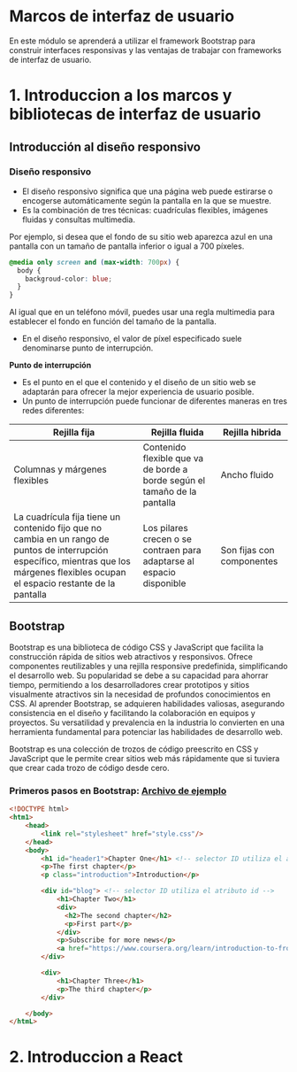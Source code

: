 # Marcos de interfaz de usuario
En este módulo se aprenderá a utilizar el framework Bootstrap para construir interfaces responsivas y las ventajas de trabajar con frameworks de interfaz de usuario.
# 1. Introduccion a los marcos y bibliotecas de interfaz de usuario
## Introducción al diseño responsivo
### Diseño responsivo
- El diseño responsivo significa que una página web puede estirarse o encogerse automáticamente según la pantalla en la que se muestre.
- Es la combinación de tres técnicas: cuadrículas flexibles, imágenes fluidas y consultas multimedia.

Por ejemplo, si desea que el fondo de su sitio web aparezca azul en una pantalla con un tamaño de pantalla inferior o igual a 700 píxeles.
```css
@media only screen and (max-width: 700px) {
  body {
    backgroud-color: blue;
  }
}
```
Al igual que en un teléfono móvil, puedes usar una regla multimedia para establecer el fondo en función del tamaño de la pantalla.
- En el diseño responsivo, el valor de píxel especificado suele denominarse punto de interrupción.

**Punto de interrupción** 
- Es el punto en el que el contenido y el diseño de un sitio web se adaptarán para ofrecer la mejor experiencia de usuario posible. 
- Un punto de interrupción puede funcionar de diferentes maneras en tres redes diferentes:

| Rejilla fija | Rejilla fluida | Rejilla hibrida |
|---|--- |---|
| Columnas y márgenes flexibles | Contenido flexible que va de borde a borde según el tamaño de la pantalla |  Ancho fluido   |
| La cuadrícula fija tiene un contenido fijo que no cambia en un rango de puntos de interrupción específico, mientras que los márgenes flexibles ocupan el espacio restante de la pantalla | Los pilares crecen o se contraen para adaptarse al espacio disponible | Son fijas con componentes |

## Bootstrap
Bootstrap es una biblioteca de código CSS y JavaScript que facilita la construcción rápida de sitios web atractivos y responsivos. Ofrece componentes reutilizables y una rejilla responsive predefinida, simplificando el desarrollo web. Su popularidad se debe a su capacidad para ahorrar tiempo, permitiendo a los desarrolladores crear prototipos y sitios visualmente atractivos sin la necesidad de profundos conocimientos en CSS. Al aprender Bootstrap, se adquieren habilidades valiosas, asegurando consistencia en el diseño y facilitando la colaboración en equipos y proyectos. Su versatilidad y prevalencia en la industria lo convierten en una herramienta fundamental para potenciar las habilidades de desarrollo web.

Bootstrap es una colección de trozos de código preescrito en CSS y JavaScript que le permite crear sitios web más rápidamente que si tuviera que crear cada trozo de código desde cero. 

### Primeros pasos en Bootstrap: [Archivo de ejemplo](https://github.com/trejazmine/Frontend-Training/tree/main/2_Marcos-de_interfaz-de-usuario/1_Primeros-pasos)
```html
<!DOCTYPE html>
<htm1>
    <head>
        <link rel="stylesheet" href="style.css"/>
    </head>
    <body>
        <h1 id="header1">Chapter One</h1> <!-- selector ID utiliza el atributo id -->
        <p>The first chapter</p>
        <p class="introduction">Introduction</p>

        <div id="blog"> <!-- selector ID utiliza el atributo id -->
            <h1>Chapter Two</h1>
            <div>
              <h2>The second chapter</h2>
              <p>First part</p>
            </div>
            <p>Subscribe for more news</p>
            <a href="https://www.coursera.org/learn/introduction-to-front-end-development/supplement/mZboo/different-types-of-selectors">Click here</a>
        </div>

        <div>
            <h1>Chapter Three</h1>
            <p>The third chapter</p>
        </div>

    </body>
</htmL>
```


# 2. Introduccion a React

